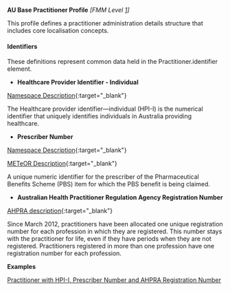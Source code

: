 **AU Base Practitioner Profile** *[FMM Level [1](guidance.html)]*

This profile defines a practitioner administration details structure that includes core localisation concepts.

#### Identifiers

These definitions represent common data held in the Practitioner.identifier element.

* __Healthcare Provider Identifier - Individual__

[Namespace Description](http://ns.electronichealth.net.au/id/hi/hpii/1.0/index.html){:target="_blank"}

The Healthcare provider identifier—individual (HPI-I) is the numerical identifier that uniquely identifies individuals in Australia providing healthcare.

* __Prescriber Number__ 

[Namespace Description](http://ns.electronichealth.net.au/id/medicare-prescriber-number/index.html){:target="_blank"}

[METeOR Description](http://meteor.aihw.gov.au/content/index.phtml/itemId/600762){:target="_blank"}

A unique numeric identifier for the prescriber of the Pharmaceutical Benefits Scheme (PBS) item for which the PBS benefit is being claimed.

* __Australian Health Practitioner Regulation Agency Registration Number__

[AHPRA description](https://www.ahpra.gov.au/Support/Glossary.aspx#Registration%20Number){:target="_blank"}

Since March 2012, practitioners have been allocated one unique registration number for each profession in which they are registered. This number stays with the practitioner for life, even if they have periods when they are not registered. Practitioners registered in more than one profession have one registration number for each profession.

**Examples**

[Practitioner with HPI-I, Prescriber Number and AHPRA Registration Number](Practitioner-example0.html)

